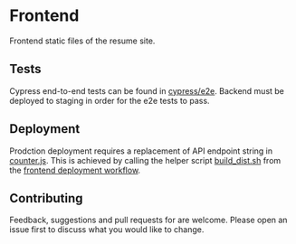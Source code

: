 # Frontend 

Frontend static files of the resume site. 

## Tests

Cypress end-to-end tests can be found in [cypress/e2e](cypress/e2e/). Backend must be deployed to staging in order for the e2e tests to pass.

## Deployment

Prodction deployment requires a replacement of API endpoint string in [counter.js](src/counter.js). This is achieved by calling the helper script [build_dist.sh](build/build_dist.sh) from the [frontend deployment workflow](../.github/workflows/deploy-frontend.yml).

## Contributing

Feedback, suggestions and pull requests for are welcome. Please open an issue first to discuss what you would like to change.